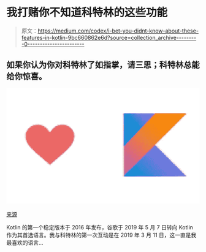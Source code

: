 # 我打赌你不知道科特林的这些功能

> 原文：<https://medium.com/codex/i-bet-you-didnt-know-about-these-features-in-kotlin-9bc660862e6d?source=collection_archive---------0----------------------->

## 如果你认为你对科特林了如指掌，请三思；科特林总能给你惊喜。

![](img/1eeb24bb1c92fd8cab3fd6fd56399f4a.png)

[来源](https://www.google.com/url?sa=i&url=https%3A%2F%2Fwww.linkedin.com%2Fpulse%2F13-reasons-why-i-love-kotlin-rashi-karanpuria&psig=AOvVaw2xgqp9OxYo6DgPx2d0iuwY&ust=1669834337659000&source=images&cd=vfe&ved=0CBEQ3YkBahcKEwigz5fmh9T7AhUAAAAAHQAAAAAQBA)

Kotlin 的第一个稳定版本于 2016 年发布，谷歌于 2019 年 5 月 7 日转向 Kotlin 作为其首选语言。我与科特林的第一次互动是在 2019 年 3 月 11 日，这一直是我最喜欢的语言…
